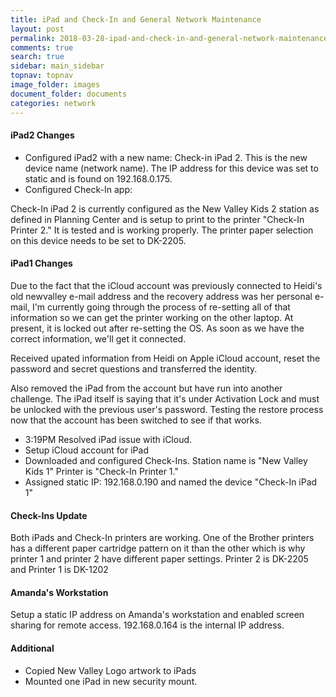 ```yaml
---
title: iPad and Check-In and General Network Maintenance
layout: post
permalink: 2018-03-28-ipad-and-check-in-and-general-network-maintenance.html
comments: true
search: true
sidebar: main_sidebar
topnav: topnav
image_folder: images
document_folder: documents
categories: network
---
```


#### iPad2 Changes

- Configured iPad2 with a new name: Check-in iPad 2.  This is the new device name (network name).  The IP address for this device was set to static and is found on 192.168.0.175.
- Configured Check-In app:

Check-In iPad 2 is currently configured as the New Valley Kids 2 station as defined in Planning Center and is setup to print to the printer "Check-In Printer 2."  It is tested and is working properly.  The printer paper selection on this device needs to be set to DK-2205.

#### iPad1 Changes

Due to the fact that the iCloud account was previously connected to Heidi's old newvalley e-mail address and the recovery address was her personal e-mail, I'm currently going through the process of re-setting all of that information so we can get the printer working on the other laptop.  At present, it is locked out after re-setting the OS.  As soon as we have the correct information, we'll get it connected.

Received upated information from Heidi on Apple iCloud account, reset the password and secret questions and transferred the identity.

Also removed the iPad from the account but have run into another challenge.  The iPad itself is saying that it's under Activation Lock and must be unlocked with the previous user's password.  Testing the restore process now that the account has been switched to see if that works.

- 3:19PM Resolved iPad issue with iCloud.
- Setup iCloud account for iPad
- Downloaded and configured Check-Ins.  Station name is "New Valley Kids 1"  Printer is "Check-In Printer 1."
- Assigned static IP: 192.168.0.190 and named the device "Check-In iPad 1"

#### Check-Ins Update

Both iPads and Check-In printers are working.  One of the Brother printers has a different paper cartridge pattern on it than the other which is why printer 1 and printer 2 have different paper settings.  Printer 2 is DK-2205 and Printer 1 is DK-1202

#### Amanda's Workstation

Setup a static IP address on Amanda's workstation and enabled screen sharing for remote access.  192.168.0.164 is the internal IP address.

#### Additional

- Copied New Valley Logo artwork to iPads
- Mounted one iPad in new security mount.